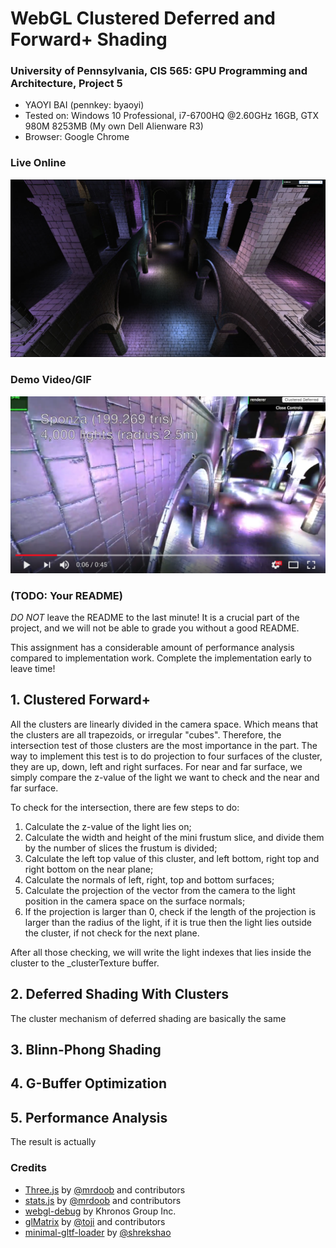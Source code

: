 WebGL Clustered Deferred and Forward+ Shading
======================

### **University of Pennsylvania, CIS 565: GPU Programming and Architecture, Project 5**

* YAOYI BAI (pennkey: byaoyi)
* Tested on: Windows 10 Professional, i7-6700HQ  @2.60GHz 16GB, GTX 980M 8253MB (My own Dell Alienware R3)
* Browser: Google Chrome

### Live Online

[![](img/thumb.png)](http://TODO.github.io/Project5B-WebGL-Deferred-Shading)

### Demo Video/GIF

[![](img/video.png)](TODO)

### (TODO: Your README)

*DO NOT* leave the README to the last minute! It is a crucial part of the
project, and we will not be able to grade you without a good README.

This assignment has a considerable amount of performance analysis compared
to implementation work. Complete the implementation early to leave time!

## 1. Clustered Forward+

All the clusters are linearly divided in the camera space. Which means that the clusters are all trapezoids, or irregular "cubes". Therefore, the intersection test of those clusters are the most importance in the part. The way to implement this test is to do projection to four surfaces of the cluster, they are up, down, left and right surfaces. For near and far surface, we simply compare the z-value of the light we want to check and the near and far surface. 

To check for the intersection, there are few steps to do:

 1.  Calculate the z-value of the light lies on;
 2.  Calculate the width and height of the mini frustum slice, and divide them by the number of slices the frustum is divided;
 3.  Calculate the left top value of this cluster, and left bottom, right top and right bottom on the near plane;
 4.  Calculate the normals of left, right, top and bottom surfaces;
 5.  Calculate the projection of the vector from the camera to the light position in the camera space on the surface normals;
 6.  If the projection is larger than 0, check if the length of the projection is larger than the radius of the light, if it is true then the light lies outside the cluster, if not check for the next plane. 

After all those checking, we will write the light indexes that lies inside the cluster to the _clusterTexture buffer. 

## 2. Deferred Shading With Clusters

The cluster mechanism of deferred shading are basically the same

## 3. Blinn-Phong Shading 



## 4. G-Buffer Optimization 

## 5. Performance Analysis 

The result is actually 

### Credits

* [Three.js](https://github.com/mrdoob/three.js) by [@mrdoob](https://github.com/mrdoob) and contributors
* [stats.js](https://github.com/mrdoob/stats.js) by [@mrdoob](https://github.com/mrdoob) and contributors
* [webgl-debug](https://github.com/KhronosGroup/WebGLDeveloperTools) by Khronos Group Inc.
* [glMatrix](https://github.com/toji/gl-matrix) by [@toji](https://github.com/toji) and contributors
* [minimal-gltf-loader](https://github.com/shrekshao/minimal-gltf-loader) by [@shrekshao](https://github.com/shrekshao)
